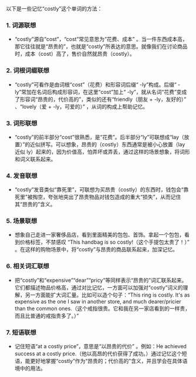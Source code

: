 以下是一些记忆“costly”这个单词的方法：

### 1. 词源联想
 - “costly”源自“cost”，“cost”常见意思为“花费、成本” 。当一件东西成本高，那它往往就是“昂贵的”，也就是“costly”所表达的意思。就像我们在讨论商品时，成本（cost）高了，售价自然就昂贵（costly）。

### 2. 词根词缀联想
 - “costly”可看作是由词根“cost”（花费）和形容词后缀“ -ly”构成。后缀“ -ly”常加在名词后构成形容词，在这里“cost”加上“ -ly”，就从名词“花费”变成了形容词“昂贵的，代价高的”，类似的还有“friendly（朋友 + -ly，友好的）” 、“lovely（爱 + -ly，可爱的）” ，从词的构成上帮助记忆。

### 3. 词形联想
 - “costly”的前半部分“cost”很熟悉，是“花费”。后半部分“ly”可联想成“lay（放置）”的近似拼写。可以想象，昂贵的（costly）东西通常是被小心放置（lay 近似 ly）起来的，因为价值高，怕弄坏或弄丢，通过这样的场景想象，将词形和词义联系起来。

### 4. 发音联想
 - “costly”发音类似“靠死里”，可联想为买昂贵（costly）的东西时，钱包会“靠死里”被掏空，夸张地突出了昂贵物品对钱包造成的重大“损失”，从而记住其“昂贵的”含义。

### 5. 场景联想
 - 想象自己走进一家奢侈品店，看到里面精美的包包、首饰。拿起一个包包，看到价格标签，不禁感叹 “This handbag is so costly!（这个手提包太贵了！）” 。在这样的购物场景中，将“costly”与昂贵的商品联系起来，加深记忆。

### 6. 相关词汇联想
 - 把“costly”和“expensive”“dear”“pricy”等同样表示“昂贵的”词汇联系起来。它们都描述物品价格高，通过对比记忆，一方面可以加强对“costly”词义的理解，另一方面能扩大词汇量。比如可以造个句子：“This ring is costly. It's as expensive as the one I saw in another store, and much dearer/pricier than the common ones.（这个戒指很贵。它和我在另一家店看到的一样贵，而且比普通的戒指贵多了。）”

### 7. 短语联想
 - 记住短语“at a costly price”，意思是“以昂贵的代价” 。例如：He achieved success at a costly price.（他以高昂的代价获得了成功。）通过记忆这个短语，能更好地掌握“costly”作为“昂贵的；代价高的”含义，并且学会在具体语境中的用法。 